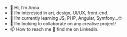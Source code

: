 - 👋 Hi, I’m Anna
- 👀 I’m interested in art, design, UI/UX, front-end.
- 🌱 I’m currently learning JS, PHP, Angular, Symfony...:nerd_face:
- 💞️ I’m looking to collaborate on any creative project!
- 📫 How to reach me :mag_right: find me on Linkedin.

<!---
anna-majka/anna-majka is a ✨ special ✨ repository because its `README.md` (this file) appears on your GitHub profile.
You can click the Preview link to take a look at your changes.
--->
